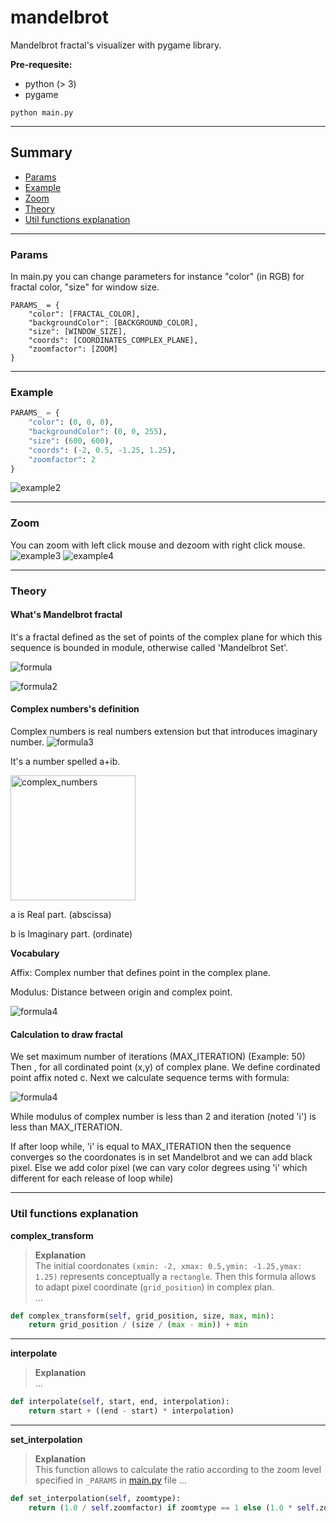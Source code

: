 # mandelbrot

Mandelbrot fractal's visualizer with pygame library. 

**Pre-requesite:**
- python (> 3)
- pygame

```
python main.py
```

---------------------------------------------------

## Summary
- [Params](#params)
- [Example](#example)
- [Zoom](#zoom)
- [Theory](#theory)
- [Util functions explanation](#util-explanation)

---------------------------------------------------

<div id="params">

### Params
In main.py you can change parameters for instance "color" (in RGB) for fractal color, "size" for window size.
```
PARAMS_ = {
    "color": [FRACTAL_COLOR], 
    "backgroundColor": [BACKGROUND_COLOR], 
    "size": [WINDOW_SIZE], 
    "coords": [COORDINATES_COMPLEX_PLANE], 
    "zoomfactor": [ZOOM]
}
```
</div>

---------------------------------------------------


<div id="example">

### Example
```py
PARAMS_ = {
    "color": (0, 0, 0), 
    "backgroundColor": (0, 0, 255), 
    "size": (600, 600), 
    "coords": (-2, 0.5, -1.25, 1.25), 
    "zoomfactor": 2
}
```
</div>

![example2](/assets/example2.png)

---------------------------------------------------

<div id="zoom">

### Zoom
You can zoom with left click mouse and dezoom with right click mouse.
![example3](/assets/example3.png)
![example4](/assets/example4.png)
</div>

---------------------------------------------------

<div id="theory">

### Theory

#### What's Mandelbrot fractal
It's a fractal defined as the set of points of the complex plane for which this sequence is bounded in module, otherwise called 'Mandelbrot Set'.

![formula](/assets/formula.png)

![formula2](/assets/formula2.png)

#### Complex numbers's definition
Complex numbers is real numbers extension but that introduces imaginary number.
![formula3](/assets/formula3.png)

It's a number spelled a+ib.

<img src="/assets/complex_numbers.png" alt="complex_numbers" width="200" />

a is Real part. (abscissa)

b is Imaginary part. (ordinate)

**Vocabulary**

Affix: Complex number that defines point in the complex plane. 

Modulus: Distance between origin and complex point. 

![formula4](/assets/formula4.png)


#### Calculation to draw fractal
We set maximum number of iterations (MAX_ITERATION) (Example: 50)
Then , for all cordinated point (x,y) of complex plane.
We define  cordinated point affix noted c. Next we calculate sequence terms with formula:

![formula4](/assets/formula5.png)

While modulus of complex number is less than 2 and iteration (noted 'i') is less than MAX_ITERATION.

If after loop while, 'i' is equal to MAX_ITERATION then the sequence converges so the coordonates is in set Mandelbrot and we can add black pixel. Else we add color pixel (we can vary color degrees using 'i' which different for each release of loop while)

</div>

---------------------------------------------------

<div id="util-explanation">

### Util functions explanation

**complex_transform**

> **Explanation**  
The  initial coordonates ``(xmin: -2, xmax: 0.5,ymin: -1.25,ymax: 1.25)`` represents conceptually a ``rectangle``. Then this formula allows to adapt pixel coordinate (``grid_position``) in complex plan.  
...
```py
def complex_transform(self, grid_position, size, max, min):
    return grid_position / (size / (max - min)) + min
```

---

**interpolate**

> **Explanation**  
...

```py
def interpolate(self, start, end, interpolation):
    return start + ((end - start) * interpolation)
```

---

**set_interpolation**

> **Explanation**  
This function allows to calculate the ratio according to the zoom level specified in ``_PARAMS`` in [main.py](https://github.com/mortim1/mandelbrot/blob/master/main.py#L5) file
...
```py
def set_interpolation(self, zoomtype):
    return (1.0 / self.zoomfactor) if zoomtype == 1 else (1.0 * self.zoomfactor)
```

</div>

